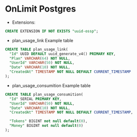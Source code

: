 # OnLimit Postgres

- Extensions:

```sql
CREATE EXTENSION IF NOT EXISTS "uuid-ossp";
```

- plan_usage_link Example table

```sql
CREATE TABLE plan_usage_link(
  "Id" UUID DEFAULT uuid_generate_v4() PRIMARY KEY,
  "Plan" VARCHAR(64) NOT NULL,
  "UserId" VARCHAR(50) NOT NULL,
  "Date" VARCHAR(10) NOT NULL,
  "CreatedAt" TIMESTAMP NOT NULL DEFAULT CURRENT_TIMESTAMP
);
```

- plan_usage_consumition Example table
```sql
CREATE TABLE plan_usage_consumition(
  "Id" SERIAL PRIMARY KEY,
  "UserId" VARCHAR(50) NOT NULL,
  "Date" VARCHAR(10) NOT NULL,
  "CreatedAt" TIMESTAMP NOT NULL DEFAULT CURRENT_TIMESTAMP,

  "Tokens" BIGINT not null default(0),
  "Money" BIGINT not null default(0)
);
```
